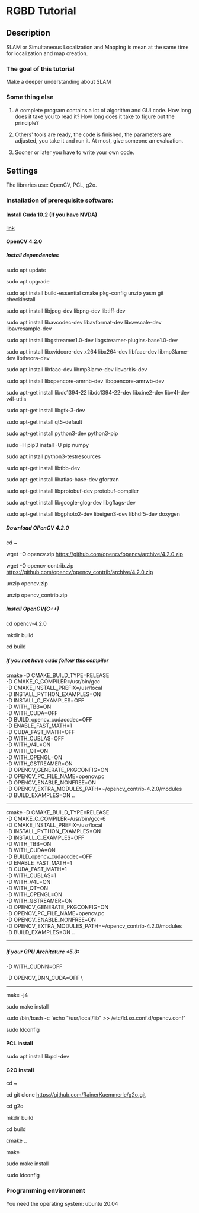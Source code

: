 # RGBD Tutorial
## Description
SLAM or Simultaneous Localization and Mapping is mean at the same time for localization and map creation.
### The goal of this tutorial
Make a deeper understanding about SLAM
### Some thing else
1. A complete program contains a lot of algorithm and GUI code. How long does it take you to read it? How long does it take to figure out the principle?

2. Others' tools are ready, the code is finished, the parameters are adjusted, you take it and run it. At most, give someone an evaluation.

3. Sooner or later you have to write your own code.

## Settings
The libraries use: OpenCV, PCL, g2o.
### Installation of prerequisite software:
#### Install Cuda 10.2 (If you have NVDA)
[link](https://developer.nvidia.com/cuda-10.2-download-archive)
#### OpenCV 4.2.0
##### Install dependencies

sudo apt update

sudo apt upgrade

sudo apt install build-essential cmake pkg-config unzip yasm git checkinstall

sudo apt install libjpeg-dev libpng-dev libtiff-dev

sudo apt install libavcodec-dev libavformat-dev libswscale-dev libavresample-dev

sudo apt install libgstreamer1.0-dev libgstreamer-plugins-base1.0-dev

sudo apt install libxvidcore-dev x264 libx264-dev libfaac-dev libmp3lame-dev libtheora-dev

sudo apt install libfaac-dev libmp3lame-dev libvorbis-dev

sudo apt install libopencore-amrnb-dev libopencore-amrwb-dev

sudo apt-get install libdc1394-22 libdc1394-22-dev libxine2-dev libv4l-dev v4l-utils

sudo apt-get install libgtk-3-dev

sudo apt-get install qt5-default

sudo apt-get install python3-dev python3-pip

sudo -H pip3 install -U pip numpy

sudo apt install python3-testresources

sudo apt-get install libtbb-dev

sudo apt-get install libatlas-base-dev gfortran

sudo apt-get install libprotobuf-dev protobuf-compiler

sudo apt-get install libgoogle-glog-dev libgflags-dev

sudo apt-get install libgphoto2-dev libeigen3-dev libhdf5-dev doxygen

##### Download OPenCV 4.2.0

cd ~

wget -O opencv.zip https://github.com/opencv/opencv/archive/4.2.0.zip

wget -O opencv_contrib.zip https://github.com/opencv/opencv_contrib/archive/4.2.0.zip

unzip opencv.zip

unzip opencv_contrib.zip

##### Install OpenCV(C++)

cd opencv-4.2.0

mkdir build

cd build

##### If you not have cuda follow this compiler

cmake -D CMAKE_BUILD_TYPE=RELEASE \
-D CMAKE_C_COMPILER=/usr/bin/gcc \
-D CMAKE_INSTALL_PREFIX=/usr/local \
-D INSTALL_PYTHON_EXAMPLES=ON \
-D INSTALL_C_EXAMPLES=OFF \
-D WITH_TBB=ON \
-D WITH_CUDA=OFF \
-D BUILD_opencv_cudacodec=OFF \
-D ENABLE_FAST_MATH=1 \
-D CUDA_FAST_MATH=OFF \
-D WITH_CUBLAS=OFF \
-D WITH_V4L=ON \
-D WITH_QT=ON \
-D WITH_OPENGL=ON  \
-D WITH_GSTREAMER=ON \
-D OPENCV_GENERATE_PKGCONFIG=ON \
-D OPENCV_PC_FILE_NAME=opencv.pc \
-D OPENCV_ENABLE_NONFREE=ON \
-D OPENCV_EXTRA_MODULES_PATH=~/opencv_contrib-4.2.0/modules \
-D BUILD_EXAMPLES=ON ..
****
cmake -D CMAKE_BUILD_TYPE=RELEASE \
-D CMAKE_C_COMPILER=/usr/bin/gcc-6 \
-D CMAKE_INSTALL_PREFIX=/usr/local \
-D INSTALL_PYTHON_EXAMPLES=ON \
-D INSTALL_C_EXAMPLES=OFF \
-D WITH_TBB=ON \
-D WITH_CUDA=ON \
-D BUILD_opencv_cudacodec=OFF \
-D ENABLE_FAST_MATH=1 \
-D CUDA_FAST_MATH=1 \
-D WITH_CUBLAS=1 \
-D WITH_V4L=ON \
-D WITH_QT=ON \
-D WITH_OPENGL=ON \
-D WITH_GSTREAMER=ON \
-D OPENCV_GENERATE_PKGCONFIG=ON \
-D OPENCV_PC_FILE_NAME=opencv.pc \
-D OPENCV_ENABLE_NONFREE=ON \
-D OPENCV_EXTRA_MODULES_PATH=~/opencv_contrib-4.2.0/modules \
-D BUILD_EXAMPLES=ON ..
****
##### If your GPU Architeture <5.3:

-D WITH_CUDNN=OFF

-D OPENCV_DNN_CUDA=OFF \
*****
make -j4 

sudo make install

sudo /bin/bash -c 'echo "/usr/local/lib" >> /etc/ld.so.conf.d/opencv.conf'

sudo ldconfig

#### PCL install
sudo apt install libpcl-dev
#### G2O install
cd ~

cd git clone https://github.com/RainerKuemmerle/g2o.git

cd g2o

mkdir build 

cd build

cmake ..

make

sudo make install

sudo ldconfig
### Programming environment
You need the operating system: ubuntu 20.04
